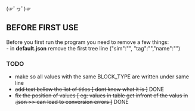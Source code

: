 (☞ﾟヮﾟ)☞ 

## BEFORE FIRST USE

Before you first run the program you need to remove a few things:
<br>- in **default.json** remove the first tree line ("sim":"", "tag":"","name":"") 


### TODO
- make so all values with the same BLOCK_TYPE are written under same line
- ~~add text bellow the list of titles [ dont know what it is ]~~  DONE
- ~~fix the position of values [ eg: values in table get infront of the valus in .json >> can lead to conversion errors ]~~ DONE
